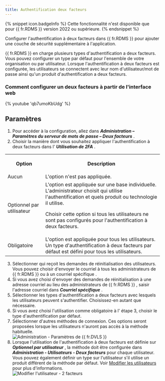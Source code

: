 ```yaml
---
title: Authentification deux facteurs
---
```

{% snippet icon.badgeInfo %} 
Cette fonctionnalité n'est disponible que pour {{ fr.RDMS }} version 2022 ou supérieure. 
{% endsnippet %}
 
Configurer l'authentification à deux facteurs dans {{ fr.RDMS }} pour ajouter une couche de sécurité supplémentaire à l'application.  

{{ fr.RDMS }} en charge plusieurs types d'authentification a deux facteurs. Vous pouvez configurer un type par défaut pour l'ensemble de votre organisation ou par utilisateur. Lorsque l'authentification à deux facteurs est configurée, les utilisateurs se connectent avec leur nom d'utilisateur/mot de passe ainsi qu'un produit d'authentification a deux facteurs.  

### Comment configurer un deux facteurs à partir de l'interface web 

{% youtube 'qb7umoKbUdg' %}  

## Paramètres 

1. Pour accéder à la configuration, allez dans ***Administration – Paramètres du serveur de mots de passe – Deux facteurs*** . 
1. Choisir la manière dont vous souhaitez appliquer l'authentification à deux facteurs dans l' ***Utilisation de 2FA*** . 

<table>
	<tr>
		<th>

Option 
		</th>
		<th>
Description 
		</th>
	</tr>
	<tr>
		<td>
Aucun 
		</td>
		<td>
L'option n'est pas appliquée. 
		</td>
	</tr>
	<tr>
		<td>
Optionnel par utilisateur 
		</td>
		<td>
L'option est appliquée sur une base individuelle. L'administrateur choisit qui utilise l'authentification et quels produit ou technologie il utilise.  

Choisir cette option si tous les utilisateurs ne sont pas configurés pour l'authentification à deux facteurs. 
		</td>
	</tr>
	<tr>
		<td>
Obligatoire 
		</td>
		<td>
L'option est appliquée pour tous les utilisateurs. Un type d'authentification à deux facteurs par défaut est défini pour tous les utilisateurs. 
		</td>
	</tr>
</table>

3. Sélectionner qui reçoit les demandes de réinitialisation des utilisateurs. Vous pouvez choisir d'envoyer le courriel à tous les administrateurs de {{ fr.RDMS }} ou à un courriel spécifique . 
1. Si vous avez choisi d'envoyer des demandes de réinitialisation à une adresse courriel au lieu des administrateurs de {{ fr.RDMS }} , saisir l'adresse courriel dans ***Courriel spécifique*** . 
1. Sélectionner les types d'authentification a deux facteurs avec lesquels les utilisateurs peuvent s'authentifier. Choisissez-en autant que nécessaire. 
1. Si vous avez choisi l'utilisation comme obligatoire à l' étape 3, choisir le type d'authentification par défaut. 
1. Sélectionner d'autres méthodes de connexion. Ces options seront proposées lorsque les utilisateurs n'auront pas accès à la méthode habituelle.  
![Administration - Paramètres de {{ fr.DVLS }}](/img/fr/server/clip10390.png)  
1. Lorsque l'utilisation de l'authentification à deux facteurs est définie sur ***Optionnel par utilisateur*** , la méthode doit être configurée dans ***Administration - Utilisateurs - Deux facteurs*** pour chaque utilisateur. Vous pouvez également définir un type sur l'utilisateur s'il utilise un produit différent de la méthode par défaut. Voir [Modifier les utilisateurs](/fr/server/web-interface/administration/security-management/users/edit-user-two-factor/) pour plus d'informations.  
![Modifier l'utilisateur - 2 facteurs](/img/fr/server/ServerOp7014.png)  



